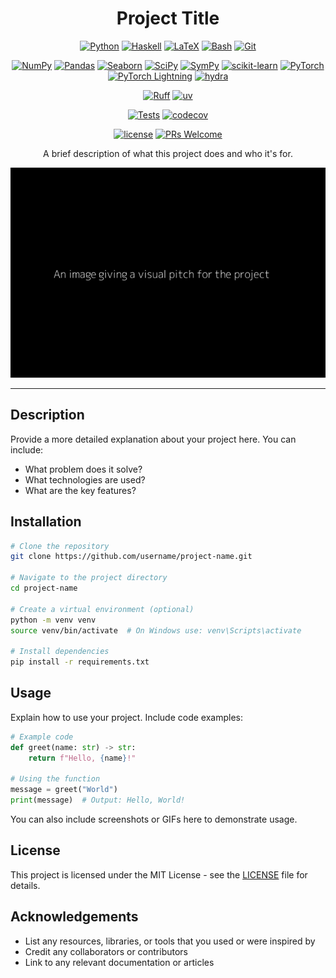 <div align="center">

# Project Title

<!-- Badges -->
<!-- Tech Stack: Languages -->
[![Python](https://img.shields.io/badge/Python-3776ab?logo=python&logoColor=white)](https://www.python.org/)
[![Haskell](https://img.shields.io/badge/Haskell-5e5086?logo=haskell&logoColor=white)](https://www.haskell.org/)
[![LaTeX](https://img.shields.io/badge/LaTeX-teal?logo=latex&logoColor=white)](https://www.latex-project.org/)
[![Bash](https://img.shields.io/badge/Bash-293036?logo=gnu-bash&logoColor=white)](https://www.gnu.org/software/bash/)
[![Git](https://img.shields.io/badge/Git-f44d27?logo=git&logoColor=white)](https://git-scm.com/)

<!-- Tech Stack: Libraries -->
[![NumPy](https://img.shields.io/badge/NumPy-4dabcf?logo=numpy&logoColor=white)](https://numpy.org/)
[![Pandas](https://img.shields.io/badge/Pandas-130654?logo=pandas&logoColor=white)](https://pandas.pydata.org/)
[![Seaborn](https://img.shields.io/badge/Seaborn-5c7da2?logo=python&logoColor=white)](https://seaborn.pydata.org/)
[![SciPy](https://img.shields.io/badge/SciPy-013243?logo=scipy&logoColor=white)](https://scipy.org/)
[![SymPy](https://img.shields.io/badge/SymPy-3b5526?logo=sympy&logoColor=white)](https://www.sympy.org/)
[![scikit-learn](https://img.shields.io/badge/scikit--learn-f99f44?logo=scikitlearn&logoColor=white)](https://scikit-learn.org/)
[![PyTorch](https://img.shields.io/badge/PyTorch-ee4c2c?logo=pytorch&logoColor=white)](https://pytorch.org/)
[![PyTorch Lightning](https://img.shields.io/badge/-Lightning-7e4fff?logo=lightning&logoColor=white)](https://lightning.ai/docs/pytorch/stable/)
[![hydra](https://img.shields.io/badge/-Hydra-89b8cd?logo=meta)](https://hydra.cc/)

<!-- Linting and Formatting -->
[![Ruff](https://img.shields.io/badge/Ruff-261230?logo=ruff&logoColor=white)](https://github.com/astral-sh/ruff)
[![uv](https://img.shields.io/badge/uv-de5fe9?logo=uv&logoColor=white)](https://github.com/astral-sh/uv)

<!-- Tests and coverage -->
[![Tests]()]()
[![codecov]()]()

<!-- Licence -->
[![license](https://img.shields.io/badge/license-MIT-green.svg?labelColor=gray)](LICENCE)
[![PRs Welcome](https://img.shields.io/badge/PRs-welcome-brightgreen.svg)]()

A brief description of what this project does and who it's for.

![img.png](img.png)

</div>

---

## Description

Provide a more detailed explanation about your project here. You can include:
- What problem does it solve?
- What technologies are used?
- What are the key features?

## Installation

```bash
# Clone the repository
git clone https://github.com/username/project-name.git

# Navigate to the project directory
cd project-name

# Create a virtual environment (optional)
python -m venv venv
source venv/bin/activate  # On Windows use: venv\Scripts\activate

# Install dependencies
pip install -r requirements.txt
```

## Usage

Explain how to use your project. Include code examples:

```python
# Example code
def greet(name: str) -> str:
    return f"Hello, {name}!"

# Using the function
message = greet("World")
print(message)  # Output: Hello, World!
```

You can also include screenshots or GIFs here to demonstrate usage.

## License

This project is licensed under the MIT License - see the [LICENSE](LICENSE) file for details.

## Acknowledgements

- List any resources, libraries, or tools that you used or were inspired by
- Credit any collaborators or contributors
- Link to any relevant documentation or articles
